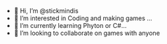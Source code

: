 - 👋 Hi, I’m @stickmindis
- 👀 I’m interested in Coding and making games ...
- 🌱 I’m currently learning Phyton or C#...
- 💞 I’m looking to collaborate on games with anyone

<!---
stickmindis/stickmindis is a ✨ special ✨ repository because its `README.md` (this file) appears on your GitHub profile.
You can click the Preview link to take a look at your changes.
--->
